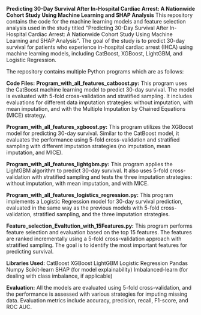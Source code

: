 **Predicting 30-Day Survival After In-Hospital Cardiac Arrest: A Nationwide Cohort Study Using Machine Learning and SHAP Analysis**
This repository contains the code for the machine learning models and feature selection analysis used in the study titled "Predicting 30-Day Survival After In-Hospital Cardiac Arrest: A Nationwide Cohort Study Using Machine Learning and SHAP Analysis". The goal of the study is to predict 30-day survival for patients who experience in-hospital cardiac arrest (IHCA) using machine learning models, including CatBoost, XGBoost, LightGBM, and Logistic Regression.

The repository contains multiple Python programs which are as follows:

**Code Files:**
**Program_with_all_features_catboost.py:**
This program uses the CatBoost machine learning model to predict 30-day survival. The model is evaluated with 5-fold cross-validation and stratified sampling. It includes evaluations for different data imputation strategies: without imputation, with mean imputation, and with the Multiple Imputation by Chained Equations (MICE) strategy.

**Program_with_all_features_xgboost.py:**
This program utilizes the XGBoost model for predicting 30-day survival. Similar to the CatBoost model, it evaluates the performance using 5-fold cross-validation and stratified sampling with different imputation strategies (no imputation, mean imputation, and MICE).

**Program_with_all_features_lightgbm.py:**
This program applies the LightGBM algorithm to predict 30-day survival. It also uses 5-fold cross-validation with stratified sampling and tests the three imputation strategies: without imputation, with mean imputation, and with MICE.

**Program_with_all_features_logistics_regression.py:**
This program implements a Logistic Regression model for 30-day survival prediction, evaluated in the same way as the previous models with 5-fold cross-validation, stratified sampling, and the three imputation strategies.

**Feature_selection_Evaltution_with_15Features.py:**
This program performs feature selection and evaluation based on the top 15 features. The features are ranked incrementally using a 5-fold cross-validation approach with stratified sampling. The goal is to identify the most important features for predicting survival.

**Libraries Used:**
CatBoost
XGBoost
LightGBM
Logistic Regression
Pandas
Numpy
Scikit-learn
SHAP (for model explainability)
Imbalanced-learn (for dealing with class imbalance, if applicable)

**Evaluation:**
All the models are evaluated using 5-fold cross-validation, and the performance is assessed with various strategies for imputing missing data. Evaluation metrics include accuracy, precision, recall, F1-score, and ROC AUC.
